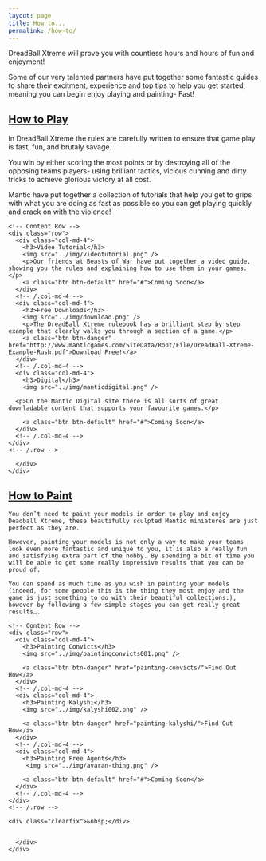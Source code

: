 ```yaml
---
layout: page
title: How to...
permalink: /how-to/
---
```


DreadBall Xtreme will prove you with countless hours and hours of fun and enjoyment!

Some of our very talented partners have put together some fantastic guides to share their excitment, experience and top tips to help you get started, meaning you can begin enjoy playing and painting- Fast!



<div class="panel-group" id="accordion" role="tablist" aria-multiselectable="true">
  <div class="panel panel-default">
    <div class="panel-heading" role="tab" id="headingOne">
      <h2 class="panel-title">
	<a data-toggle="collapse" data-parent="#accordion" href="#collapseOne" aria-expanded="true" aria-controls="collapseOne">
	  How to Play
	</a>
      </h2>
    </div>
    <div id="collapseOne" class="panel-collapse collapse" role="tabpanel" aria-labelledby="headingOne">
      <div class="panel-body">

In DreadBall Xtreme the rules are carefully written to ensure that game play is fast, fun, and brutaly savage. 

You win by either scoring the most points or by destroying all of the opposing teams players- using brilliant tactics, vicious cunning and dirty tricks to achieve glorious victory at all cost. 

Mantic have put together a collection of tutorials that help you get to grips with what you are doing as fast as possible so you can get playing quickly and crack on with the violence!

	<!-- Content Row -->
	<div class="row">
	  <div class="col-md-4">
	    <h3>Video Tutorial</h3>
	    <img src="../img/videotutorial.png" />
	    <p>Our friends at Beasts of War have put together a video guide, showing you the rules and explaining how to use them in your games.</p>
	    <a class="btn btn-default" href="#">Coming Soon</a>
	  </div>
	  <!-- /.col-md-4 -->
	  <div class="col-md-4">
	    <h3>Free Downloads</h3>
	    <img src="../img/download.png" />
	    <p>The DreadBall Xtreme rulebook has a brilliant step by step example that clearly walks you through a section of a game.</p>
	    <a class="btn btn-danger" href="http://www.manticgames.com/SiteData/Root/File/DreadBall-Xtreme-Example-Rush.pdf">Download Free!</a>
	  </div>
	  <!-- /.col-md-4 -->
	  <div class="col-md-4">
	    <h3>Digital</h3>
	    <img src="../img/manticdigital.png" />
	   
	  <p>On the Mantic Digital site there is all sorts of great downladable content that supports your favourite games.</p>

	    <a class="btn btn-default" href="#">Coming Soon</a>
	  </div>
	  <!-- /.col-md-4 -->
	</div>
	<!-- /.row -->

      </div>
    </div>
  </div>
  <div class="panel panel-default">
    <div class="panel-heading" role="tab" id="headingTwo">
      <h2 class="panel-title">
        <a class="collapsed" data-toggle="collapse" data-parent="#accordion" href="#collapseTwo" aria-expanded="false" aria-controls="collapseTwo">
          How to Paint
        </a>
      </h2>
    </div>
    <div id="collapseTwo" class="panel-collapse collapse" role="tabpanel" aria-labelledby="headingTwo">
      <div class="panel-body">

	You don’t need to paint your models in order to play and enjoy Deadball Xtreme, these beautifully sculpted Mantic miniatures are just perfect as they are.

	However, painting your models is not only a way to make your teams look even more fantastic and unique to you, it is also a really fun and satisfying extra part of the hobby. By spending a bit of time you will be able to get some really impressive results that you can be proud of.

	You can spend as much time as you wish in painting your models (indeed, for some people this is the thing they most enjoy and the game is just something to do with their beautiful collections.), however by following a few simple stages you can get really great results….

	<!-- Content Row -->
	<div class="row">
	  <div class="col-md-4">
	    <h3>Painting Convicts</h3>
	    <img src="../img/paintingconvicts001.png" />
	   
	    <a class="btn btn-danger" href="painting-convicts/">Find Out How</a>
	  </div>
	  <!-- /.col-md-4 -->
	  <div class="col-md-4">
	    <h3>Painting Kalyshi</h3>
	    <img src="../img/kalyshi002.png" />

	    <a class="btn btn-danger" href="painting-kalyshi/">Find Out How</a>
	  </div>
	  <!-- /.col-md-4 -->
	  <div class="col-md-4">
	    <h3>Painting Free Agents</h3>
	     <img src="../img/avaran-thing.png" />

	    <a class="btn btn-default" href="#">Coming Soon</a>
	  </div>
	  <!-- /.col-md-4 -->
	</div>
	<!-- /.row -->

	<div class="clearfix">&nbsp;</div>


      </div>
    </div>
  </div>
</div>
